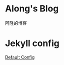 # Along's Blog
阿隆的博客


# Jekyll config
[Default Config](https://jekyllrb.com/docs/configuration/default/)
